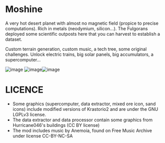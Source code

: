 # Moshine

A very hot desert planet with almost no magnetic field (propice to precise computations). Rich in metals (neodymium, silicon...). The Fulgorans deployed some scientific outposts here that you can harvest to establish a dataset.

Custom terrain generation, custom music, a tech tree, some original challenges. Unlock electric trains, big solar panels, big accumulators, a supercomputer...

![image](https://i.imgur.com/haylrXm.png)
![image](https://i.imgur.com/SUHonr6.png)![image](https://i.imgur.com/CARDwQ6.png)



# LICENCE
- Some graphics (supercomputer, data extractor, mixed ore icon, sand icons) include modified versions of Krastorio2 and are under the GNU LGPLv3 license.
- The data extractor and data processor contain some graphics from Hurricane046's buildings (CC BY license)
- The mod includes music by Anemoia, found on Free Music Archive under license CC-BY-NC-SA